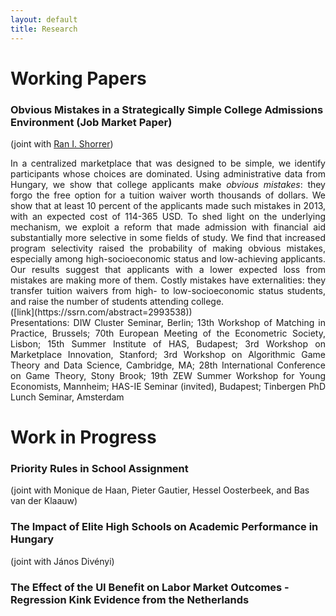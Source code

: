 ```yaml
---
layout: default
title: Research
---
```


# Working Papers
### Obvious Mistakes in a Strategically Simple College Admissions Environment (Job Market Paper)
(joint with [Ran I. Shorrer](http://rshorrer.weebly.com/))

<div style="text-align: justify"> In a centralized marketplace that was designed to be simple, we identify participants whose choices are dominated. Using administrative data from Hungary, we show that college applicants make <i>obvious mistakes</i>: they forgo the free option for a tuition waiver worth thousands of dollars. We show that at least 10 percent of the applicants made such mistakes in 2013, with an expected cost of 114-365 USD. To shed light on the underlying mechanism, we exploit a reform that made admission with financial aid substantially more selective in some fields of study. We find that increased program selectivity raised the probability of making obvious mistakes, especially among high-socioeconomic status and low-achieving applicants. Our results suggest that applicants with a lower expected loss from mistakes are making more of them. Costly mistakes have externalities: they transfer tuition waivers from high- to low-socioeconomic status students, and raise the number of students attending college. </div> ([link](https://ssrn.com/abstract=2993538)) 
<br>
<div style="text-align: justify"> Presentations: DIW Cluster Seminar, Berlin; 13th Workshop of Matching in Practice, Brussels; 70th European Meeting of the Econometric Society, Lisbon; 15th Summer Institute of HAS, Budapest; 3rd Workshop on Marketplace Innovation, Stanford; 3rd Workshop on Algorithmic Game Theory and Data Science, Cambridge, MA; 28th International Conference on Game Theory, Stony Brook; 19th ZEW Summer Workshop for Young Economists, Mannheim; HAS-IE Seminar (invited), Budapest; Tinbergen PhD Lunch Seminar, Amsterdam </div>

# Work in Progress
### Priority Rules in School Assignment
(joint with Monique de Haan, Pieter Gautier, Hessel Oosterbeek, and Bas van der Klaauw)

### The Impact of Elite High Schools on Academic Performance in Hungary 
(joint with János Divényi)

### The Effect of the UI Benefit on Labor Market Outcomes - Regression Kink Evidence from the Netherlands
